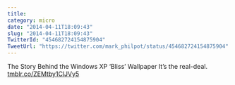 ```yaml
---
title: 
category: micro
date: "2014-04-11T18:09:43"
slug: "2014-04-11T18:09:43"
TwitterId: "454682724154875904"
TweetUrl: "https://twitter.com/mark_philpot/status/454682724154875904"
---
```


The Story Behind the Windows XP ‘Bliss’ Wallpaper It’s the real-deal.
[tmblr.co/ZEMtby1ClJVy5](http://tmblr.co/ZEMtby1ClJVy5)
